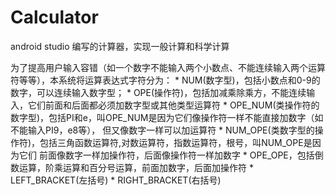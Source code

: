 # Calculator
android studio 编写的计算器，实现一般计算和科学计算

为了提高用户输入容错（如一个数字不能输入两个小数点、不能连续输入两个运算符等等），本系统将运算表达式字符分为：
    * NUM(数字型)，包括小数点和0-9的数字，可以连续输入数字型；
    * OPE(操作符)，包括加减乘除乘方，不能连续输入，它们前面和后面都必须加数字型或其他类型运算符
    * OPE_NUM(类操作符的数字型)，包括PI和e，叫OPE_NUM是因为它们像操作符一样不能直接加数字（如不能输入PI9，e8等），
        但又像数字一样可以加运算符
    * NUM_OPE(类数字型的操作符)，包括三角函数运算符,对数运算符，指数运算符，根号，叫NUM_OPE是因为它们
        前面像数字一样加操作符，后面像操作符一样加数字
    * OPE_OPE，包括倒数运算，阶乘运算和百分号运算，前面加数字，后面加操作符
    * LEFT_BRACKET(左括号)
    *  RIGHT_BRACKET(右括号)